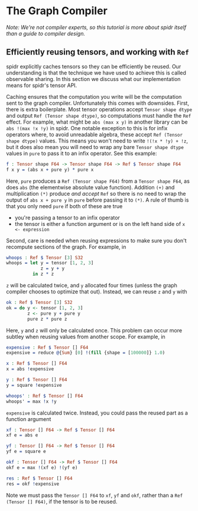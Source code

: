 <!--
Copyright 2023 Joel Berkeley

Licensed under the Apache License, Version 2.0 (the "License");
you may not use this file except in compliance with the License.
You may obtain a copy of the License at

    http://www.apache.org/licenses/LICENSE-2.0

Unless required by applicable law or agreed to in writing, software
distributed under the License is distributed on an "AS IS" BASIS,
WITHOUT WARRANTIES OR CONDITIONS OF ANY KIND, either express or implied.
See the License for the specific language governing permissions and
limitations under the License.
-->
# The Graph Compiler

_Note: We're not compiler experts, so this tutorial is more about spidr itself than a guide to compiler design._

## Efficiently reusing tensors, and working with `Ref`

spidr explicitly caches tensors so they can be efficiently be reused. Our understanding is that the technique we have used to achieve this is called observable sharing. In this section we discuss what our implementation means for spidr's tensor API.

Caching ensures that the computation you write will be the computation sent to the graph compiler. Unfortunately this comes with downsides. First, there is extra boilerplate. Most tensor operations accept `Tensor shape dtype` and output `Ref (Tensor shape dtype)`, so computations must handle the `Ref` effect. For example, what might be `abs (max x y)` in another library can be `abs !(max !x !y)` in spidr. One notable exception to this is for infix operators where, to avoid unreadable algebra, these accept `Ref (Tensor shape dtype)` values. This means you won't need to write `!(!x * !y) + !z`, but it does also mean you will need to wrap any bare `Tensor shape dtype` values in `pure` to pass it to an infix operator. See this example:
<!-- idris
import Literal
import Tensor
-->
```idris
f : Tensor shape F64 -> Tensor shape F64 -> Ref $ Tensor shape F64
f x y = (abs x + pure y) * pure x
```
Here, `pure` produces a `Ref (Tensor shape F64)` from a `Tensor shape F64`, as does `abs` (the elementwise absolute value function). Addition `(+)` and multiplication `(*)` produce _and accept_ `Ref` so there is no need to wrap the output of `abs x + pure y` in `pure` before passing it to `(*)`. A rule of thumb is that you only need `pure` if both of these are true

* you're passing a tensor to an infix operator
* the tensor is either a function argument or is on the left hand side of `x <- expression`

Second, care is needed when reusing expressions to make sure you don't recompute sections of the graph. For example, in
```idris
whoops : Ref $ Tensor [3] S32
whoops = let y = tensor [1, 2, 3]
             z = y + y
          in z * z
```
`z` will be calculated twice, and `y` allocated four times (unless the graph compiler chooses to optimize that out). Instead, we can reuse `z` and `y` with
```idris
ok : Ref $ Tensor [3] S32
ok = do y <- tensor [1, 2, 3]
        z <- pure y + pure y
        pure z * pure z
```
Here, `y` and `z` will only be calculated once. This problem can occur more subtley when reusing values from another scope. For example, in
```idris
expensive : Ref $ Tensor [] F64
expensive = reduce @{Sum} [0] !(fill {shape = [100000]} 1.0)

x : Ref $ Tensor [] F64
x = abs !expensive

y : Ref $ Tensor [] F64
y = square !expensive

whoops' : Ref $ Tensor [] F64
whoops' = max !x !y
```
`expensive` is calculated twice. Instead, you could pass the reused part as a function argument
```idris
xf : Tensor [] F64 -> Ref $ Tensor [] F64
xf e = abs e

yf : Tensor [] F64 -> Ref $ Tensor [] F64
yf e = square e

okf : Tensor [] F64 -> Ref $ Tensor [] F64
okf e = max !(xf e) !(yf e)

res : Ref $ Tensor [] F64
res = okf !expensive
```
Note we must pass the `Tensor [] F64` to `xf`, `yf` and `okf`, rather than a `Ref (Tensor [] F64)`, if the tensor is to be reused.

